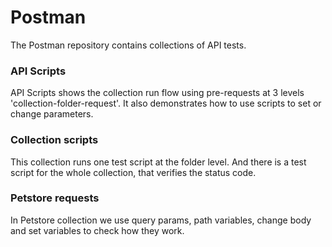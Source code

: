 # Postman

The Postman repository contains collections of API tests.

### API Scripts

API Scripts shows the collection run flow using pre-requests at 3 levels 'collection-folder-request'. It also demonstrates how to use scripts to set or change parameters.

### Collection scripts

This collection runs one test script at the folder level. And there is a test script for the whole collection, that verifies the status code.

### Petstore requests

In Petstore collection we use query params, path variables, change body and set variables to check how they work.
